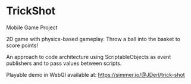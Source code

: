# TrickShot
 Mobile Game Project
 
2D game with physics-based gameplay. 
Throw a ball into the basket to score points!
 
An approach to code architecture using ScriptableObjects as event publishers and to pass values between scripts.

Playable demo in WebGl available at: 
https://simmer.io/@JDerl/trick-shot
